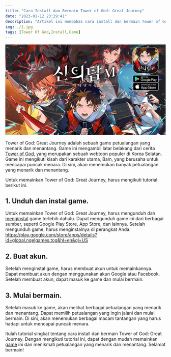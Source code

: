 ```yaml
---
title: "Cara Install dan Bermain Tower of God: Great Journey"
date: "2023-01-12 23:29:41"
description: "Artikel ini membahas cara install dan bermain Tower of God: Great Journey. Anda dapat dengan mudah memainkan game ini dan menikmati petualangan yang menarik dan menantang. "
img: ./1.jpg
tags: [Tower Of God,Install,Game]
---
```


![Install dan Bermain Tower of God: Great Journey](1.jpg)

Tower of God: Great Journey adalah sebuah game petualangan yang menarik dan menantang. Game ini mengambil latar belakang dari cerita [Tower of God](https://wappur.my.id/tags/tower-of-god/), yang merupakan sebuah webtoon populer di Korea Selatan. Game ini mengikuti kisah dari karakter utama, Bam, yang berusaha untuk mencapai puncak menara. Di sini, akan menemukan banyak petualangan yang menarik dan menantang.

Untuk memainkan Tower of God: Great Journey, harus mengikuti tutorial berikut ini.

## 1. Unduh dan instal game.

Untuk memainkan Tower of God: Great Journey, harus mengunduh dan [menginstal](https://wappur.my.id/tags/install/) game terlebih dahulu. Dapat mengunduh game ini dari berbagai sumber, seperti Google Play Store, App Store, dan lainnya. Setelah mengunduh game, harus menginstalnya di perangkat Anda.
<a href="https://play.google.com/store/apps/details?id=global.ngelgames.tog&hl=en&gl=US" rel="nofollow">https://play.google.com/store/apps/details?id=global.ngelgames.tog&hl=en&gl=US</a>

## 2. Buat akun.

Setelah menginstal game, harus membuat akun untuk memainkannya. Dapat membuat akun dengan menggunakan akun Google atau Facebook. Setelah membuat akun, dapat masuk ke game dan mulai bermain.

## 3. Mulai bermain.

Setelah masuk ke game, akan melihat berbagai petualangan yang menarik dan menantang. Dapat memilih petualangan yang ingin jalani dan mulai bermain. Di sini, akan menemukan berbagai macam tantangan yang harus hadapi untuk mencapai puncak menara.

Itulah tutorial singkat tentang cara install dan bermain Tower of God: Great Journey. Dengan mengikuti tutorial ini, dapat dengan mudah memainkan [game](https://wappur.my.id/tags/game/) ini dan menikmati petualangan yang menarik dan menantang. Selamat bermain!